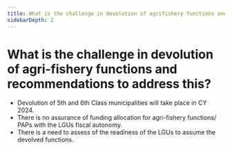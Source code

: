 ```yaml
---
title: What is the challenge in devolution of agrifishery functions and recommendations to address this?
sidebarDepth: 2
---
```


# What is the challenge in devolution of agri-fishery functions and recommendations to address this?


 - Devolution of 5th and 6th Class municipalities will take place in CY 2024.
 - There is no assurance of funding allocation for agri-fishery functions/ PAPs with the LGUs fiscal autonomy. 
 - There is a need to assess of the readiness of the LGUs to assume the devolved functions.

